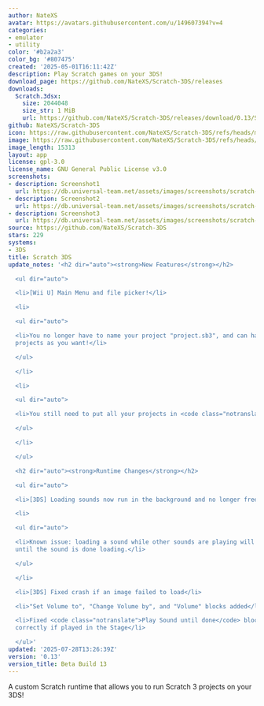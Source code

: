 ```yaml
---
author: NateXS
avatar: https://avatars.githubusercontent.com/u/149607394?v=4
categories:
- emulator
- utility
color: '#b2a2a3'
color_bg: '#807475'
created: '2025-05-01T16:11:42Z'
description: Play Scratch games on your 3DS!
download_page: https://github.com/NateXS/Scratch-3DS/releases
downloads:
  Scratch.3dsx:
    size: 2044048
    size_str: 1 MiB
    url: https://github.com/NateXS/Scratch-3DS/releases/download/0.13/Scratch.3dsx
github: NateXS/Scratch-3DS
icon: https://raw.githubusercontent.com/NateXS/Scratch-3DS/refs/heads/main/gfx/icon.png
image: https://raw.githubusercontent.com/NateXS/Scratch-3DS/refs/heads/main/gfx/logo.png
image_length: 15313
layout: app
license: gpl-3.0
license_name: GNU General Public License v3.0
screenshots:
- description: Screenshot1
  url: https://db.universal-team.net/assets/images/screenshots/scratch-3ds/screenshot1.png
- description: Screenshot2
  url: https://db.universal-team.net/assets/images/screenshots/scratch-3ds/screenshot2.png
- description: Screenshot3
  url: https://db.universal-team.net/assets/images/screenshots/scratch-3ds/screenshot3.png
source: https://github.com/NateXS/Scratch-3DS
stars: 229
systems:
- 3DS
title: Scratch 3DS
update_notes: '<h2 dir="auto"><strong>New Features</strong></h2>

  <ul dir="auto">

  <li>[Wii U] Main Menu and file picker!</li>

  <li>

  <ul dir="auto">

  <li>You no longer have to name your project "project.sb3", and can have as many
  projects as you want!</li>

  </ul>

  </li>

  <li>

  <ul dir="auto">

  <li>You still need to put all your projects in <code class="notranslate">sdcard:/wiiu/scratch-wiiu/</code>.</li>

  </ul>

  </li>

  </ul>

  <h2 dir="auto"><strong>Runtime Changes</strong></h2>

  <ul dir="auto">

  <li>[3DS] Loading sounds now run in the background and no longer freezes the game!</li>

  <li>

  <ul dir="auto">

  <li>Known issue: loading a sound while other sounds are playing will mute all sounds
  until the sound is done loading.</li>

  </ul>

  </li>

  <li>[3DS] Fixed crash if an image failed to load</li>

  <li>"Set Volume to", "Change Volume by", and "Volume" blocks added</li>

  <li>Fixed <code class="notranslate">Play Sound until done</code> block not working
  correctly if played in the Stage</li>

  </ul>'
updated: '2025-07-28T13:26:39Z'
version: '0.13'
version_title: Beta Build 13
---
```

A custom Scratch runtime that allows you to run Scratch 3 projects on your 3DS!